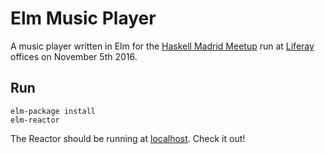 # Elm Music Player

A music player written in Elm for the [Haskell Madrid Meetup](https://www.meetup.com/Haskell-MAD/events/235058216/) run at [Liferay](https://www.liferay.com/) offices on November 5th 2016.

## Run
```shell
elm-package install
elm-reactor
```

The Reactor should be running at [localhost](http://localhost:8000). Check it out!

